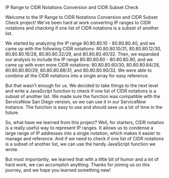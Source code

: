 IP Range to CIDR Notations Conversion and CIDR Subset Check

Welcome to the IP Range to CIDR Notations Conversion and CIDR Subset Check project! We've been hard at work converting IP ranges to CIDR notations and checking if one list of CIDR notations is a subset of another list.

We started by analyzing the IP range 80.80.80.10 - 80.80.80.40, and we came up with the following CIDR notations: 80.80.80.10/31, 80.80.80.12/30, 80.80.80.16/28, 80.80.80.32/29, and 80.80.80.40/32. Then, we expanded our analysis to include the IP range 80.80.80.60 - 80.80.80.90, and we came up with even more CIDR notations: 80.80.80.60/30, 80.80.80.64/28, 80.80.80.80/29, 80.80.80.88/31, and 80.80.80.90/32. We were able to combine all the CIDR notations into a single array for easy reference.

But that wasn't enough for us. We decided to take things to the next level and write a JavaScript function to check if one list of CIDR notations is a subset of another list. We made sure the function was compatible with the ServiceNow San Diego version, so we can use it in our ServiceNow instance. The function is easy to use and should save us a lot of time in the future.

So, what have we learned from this project? Well, for starters, CIDR notation is a really useful way to represent IP ranges. It allows us to condense a large range of IP addresses into a single notation, which makes it easier to manage and reference. And if we need to check if one list of CIDR notations is a subset of another list, we can use the handy JavaScript function we wrote.

But most importantly, we learned that with a little bit of humor and a lot of hard work, we can accomplish anything. Thanks for joining us on this journey, and we hope you learned something new!
